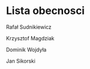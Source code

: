 # Lista obecnosci




Rafał Sudnikiewicz

Krzysztof Magdziak



Dominik Wojdyła








Jan Sikorski

